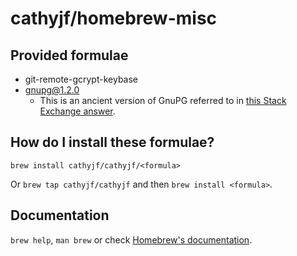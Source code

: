 # cathyjf/homebrew-misc

## Provided formulae

* git-remote-gcrypt-keybase
* gnupg@1.2.0
    - This is an ancient version of GnuPG referred to in [this Stack Exchange answer](https://security.stackexchange.com/a/62480).

## How do I install these formulae?

`brew install cathyjf/cathyjf/<formula>`

Or `brew tap cathyjf/cathyjf` and then `brew install <formula>`.

## Documentation

`brew help`, `man brew` or check [Homebrew's documentation](https://docs.brew.sh).